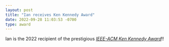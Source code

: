 ```yaml
---
layout: post
title: "Ian receives Ken Kennedy Award"
date: 2022-09-28 11:03:53 -0700
type: award
---
```


Ian is the 2022 recipient of the prestigious [*IEEE-ACM Ken Kennedy Award*](https://awards.acm.org/award_winners/foster_4001418)!!